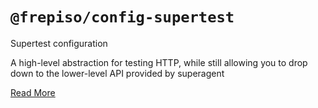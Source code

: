 # `@frepiso/config-supertest`

Supertest configuration

A high-level abstraction for testing HTTP, while still allowing you to drop down to the lower-level API provided by superagent

[Read More](https://github.com/forwardemail/supertest)
